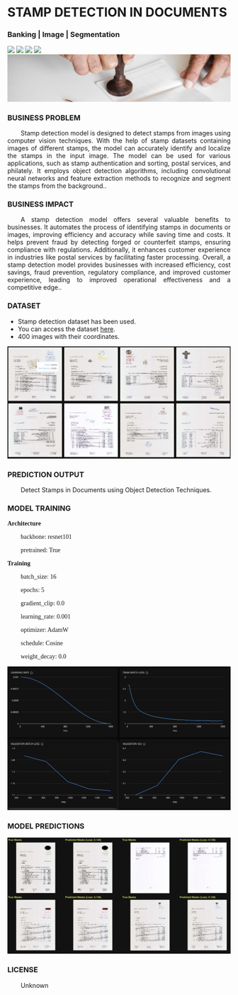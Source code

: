 # STAMP DETECTION IN DOCUMENTS
### Banking | Image | Segmentation

![](https://github.com/h2oai/HT-Catalog/blob/1432be958ab3f41b67c57c241b946b4a3d4699e1/Assets/DL_Models/30_Stamp%20Detection/cover.png)
![](https://github.com/h2oai/HT-Catalog/blob/1432be958ab3f41b67c57c241b946b4a3d4699e1/Assets/DL_Models/30_Stamp%20Detection/cover.jpg)
![](https://github.com/h2oai/HT-Catalog/blob/1432be958ab3f41b67c57c241b946b4a3d4699e1/Assets/DL_Models/30_Stamp%20Detection/cover.jpeg)
![](https://github.com/h2oai/HT-Catalog/blob/1432be958ab3f41b67c57c241b946b4a3d4699e1/Assets/DL_Models/30_Stamp%20Detection/cover.webp)
![](https://github.com/h2oai/HT-Catalog/blob/1432be958ab3f41b67c57c241b946b4a3d4699e1/Assets/DL_Models/30_Stamp%20Detection/cover)

### BUSINESS PROBLEM
<p style='text-align: justify; text-indent: 30px;'>Stamp detection model is designed to detect stamps from images using computer vision techniques. With the help of stamp datasets containing images of different stamps, the model can accurately identify and localize the stamps in the input image. The model can be used for various applications, such as stamp authentication and sorting, postal services, and philately. It employs object detection algorithms, including convolutional neural networks and feature extraction methods to recognize and segment the stamps from the background..</p>

### BUSINESS IMPACT
<p style='text-align: justify; text-indent: 30px;'>A stamp detection model offers several valuable benefits to businesses. It automates the process of identifying stamps in documents or images, improving efficiency and accuracy while saving time and costs. It helps prevent fraud by detecting forged or counterfeit stamps, ensuring compliance with regulations. Additionally, it enhances customer experience in industries like postal services by facilitating faster processing. Overall, a stamp detection model provides businesses with increased efficiency, cost savings, fraud prevention, regulatory compliance, and improved customer experience, leading to improved operational effectiveness and a competitive edge..</p>

### DATASET
- Stamp detection dataset has been used.
- You can access the dataset [here](s3://apac-cds/ht_datasets/image_segmentation/stamp_detection.zip).
- 400 images with their coordinates.

![train data](https://github.com/h2oai/HT-Catalog/blob/1432be958ab3f41b67c57c241b946b4a3d4699e1/Assets/DL_Models/30_Stamp%20Detection/train%20data.png)

### PREDICTION OUTPUT
<p style='text-align: justify; text-indent: 30px;'>Detect Stamps in Documents using Object Detection Techniques.</p>

### MODEL TRAINING
<p style='font-family:JackInput Regular;'><b>Architecture</b></p>
<p style='text-align: justify; text-indent: 30px;font-family:JackInput Regular;'>backbone: resnet101</p>
<p style='text-align: justify; text-indent: 30px;font-family:JackInput Regular;'>pretrained: True</p>

<p style='font-family:JackInput Regular;'><b>Training</b></p>
<p style='text-align: justify; text-indent: 30px;font-family:JackInput Regular;'>batch_size: 16</p>
<p style='text-align: justify; text-indent: 30px;font-family:JackInput Regular;'>epochs: 5</p>
<p style='text-align: justify; text-indent: 30px;font-family:JackInput Regular;'>gradient_clip: 0.0</p>
<p style='text-align: justify; text-indent: 30px;font-family:JackInput Regular;'>learning_rate: 0.001</p>
<p style='text-align: justify; text-indent: 30px;font-family:JackInput Regular;'>optimizer: AdamW</p>
<p style='text-align: justify; text-indent: 30px;font-family:JackInput Regular;'>schedule: Cosine</p>
<p style='text-align: justify; text-indent: 30px;font-family:JackInput Regular;'>weight_decay: 0.0</p>

![chart](https://github.com/h2oai/HT-Catalog/blob/1432be958ab3f41b67c57c241b946b4a3d4699e1/Assets/DL_Models/30_Stamp%20Detection/chart.png)

### MODEL PREDICTIONS

![Validation Predictions](https://github.com/h2oai/HT-Catalog/blob/1432be958ab3f41b67c57c241b946b4a3d4699e1/Assets/DL_Models/30_Stamp%20Detection/Validation%20Predictions.png)

### LICENSE
<p style='text-align: justify; text-indent: 30px;'>Unknown</p>
    